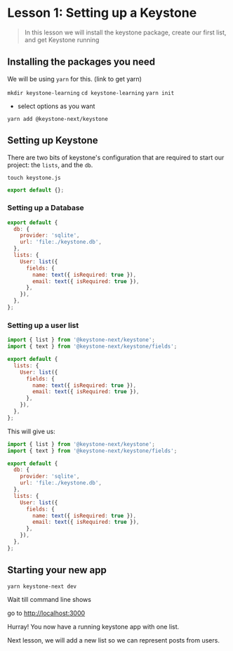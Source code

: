 # Lesson 1: Setting up a Keystone

> In this lesson we will install the keystone package, create our first list, and get Keystone running

## Installing the packages you need

We will be using `yarn` for this. (link to get yarn)

`mkdir keystone-learning`
`cd keystone-learning`
`yarn init`

- select options as you want

`yarn add @keystone-next/keystone`

## Setting up Keystone

There are two bits of keystone's configuration that are required to start our project: the `lists`, and the `db`.

`touch keystone.js`

```js
export default {};
```

### Setting up a Database

```js
export default {
  db: {
    provider: 'sqlite',
    url: 'file:./keystone.db',
  },
  lists: {
    User: list({
      fields: {
        name: text({ isRequired: true }),
        email: text({ isRequired: true }),
      },
    }),
  },
};
```

### Setting up a user list

```js
import { list } from '@keystone-next/keystone';
import { text } from '@keystone-next/keystone/fields';

export default {
  lists: {
    User: list({
      fields: {
        name: text({ isRequired: true }),
        email: text({ isRequired: true }),
      },
    }),
  },
};
```

This will give us:

```js
import { list } from '@keystone-next/keystone';
import { text } from '@keystone-next/keystone/fields';

export default {
  db: {
    provider: 'sqlite',
    url: 'file:./keystone.db',
  },
  lists: {
    User: list({
      fields: {
        name: text({ isRequired: true }),
        email: text({ isRequired: true }),
      },
    }),
  },
};
```

## Starting your new app

`yarn keystone-next dev`

Wait till command line shows

go to [http://localhost:3000](http://localhost:3000)

Hurray! You now have a running keystone app with one list.

Next lesson, we will add a new list so we can represent posts from users.
